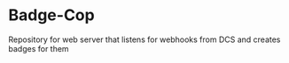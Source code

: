 # Badge-Cop 

Repository for web server that listens for webhooks from DCS and creates badges for them